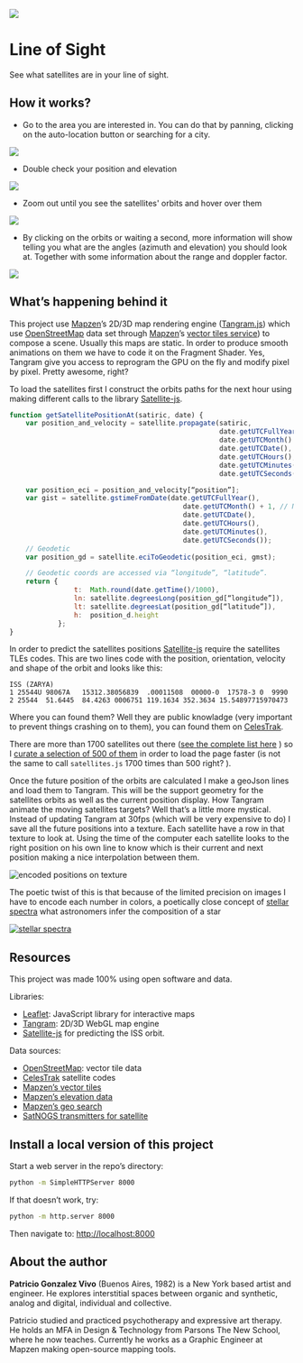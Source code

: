 ![](imgs/img.png)

# Line of Sight

See what satellites are in your line of sight.

## How it works?

- Go to the area you are interested in. You can do that by panning, clicking on the auto-location button or searching for a city.

![](imgs/00-location.gif)

- Double check your position and elevation

![](imgs/01-check.png)

- Zoom out until you see the satellites' orbits and hover over them

![](imgs/02-hover.gif)

 - By clicking on the orbits or waiting a second, more information will show telling you what are the angles (azimuth and elevation) you should look at. Together with some information about the range and doppler factor.

![](imgs/03-click.png)

## What’s happening behind it

This project use [Mapzen](https://mapzen.com/)’s 2D/3D map rendering engine ([Tangram.js](https://mapzen.com/projects/tangram)) which use [OpenStreetMap](http://www.openstreetmap.org/) data set through [Mapzen](https://mapzen.com/)’s [vector tiles service](https://mapzen.com/projects/vector-tiles)) to compose a scene. Usually this maps are static. In order to produce smooth animations on them we have to code it on the Fragment Shader. Yes, Tangram give you access to reprogram the GPU on the fly and modify pixel by pixel. Pretty awesome, right?

To load the satellites first I construct the orbits paths for the next hour using making different calls to the library [Satellite-js](https://github.com/shashwatak/satellite-js). 

```javascript
function getSatellitePositionAt(satiric, date) {
    var position_and_velocity = satellite.propagate(satiric,
                                                    date.getUTCFullYear(), 
                                                    date.getUTCMonth() + 1,
                                                    date.getUTCDate(),
                                                    date.getUTCHours(), 
                                                    date.getUTCMinutes(), 
                                                    date.getUTCSeconds());

    var position_eci = position_and_velocity[“position”];
    var gist = satellite.gstimeFromDate(date.getUTCFullYear(), 
                                           date.getUTCMonth() + 1, // Note, this function requires months in range 1-12. 
                                           date.getUTCDate(),
                                           date.getUTCHours(), 
                                           date.getUTCMinutes(), 
                                           date.getUTCSeconds());
    // Geodetic
    var position_gd = satellite.eciToGeodetic(position_eci, gmst);

    // Geodetic coords are accessed via “longitude”, “latitude”.
    return { 
                t:  Math.round(date.getTime()/1000), 
                ln: satellite.degreesLong(position_gd[“longitude”]), 
                lt: satellite.degreesLat(position_gd[“latitude”]),
                h:  position_d.height
            };
}
```

In order to predict the satellites positions [Satellite-js](https://github.com/shashwatak/satellite-js) require the satellites TLEs codes. This are two lines code with the position, orientation, velocity and shape of the orbit and looks like this:

```
ISS (ZARYA)
1 25544U 98067A   15312.38056839  .00011508  00000-0  17578-3 0  9990
2 25544  51.6445  84.4263 0006751 119.1634 352.3634 15.54897715970473
```

Where you can found them? Well they are public knowladge (very important to prevent things crashing on to them), you can found them on [CelesTrak](http://www.celestrak.com/NORAD/elements/master.asp).

There are more than 1700 satellites out there ([see the complete list here](http://patriciogonzalezvivo.github.io/LineOfSight/?load=all&type=visible)
) so I [curate a selection of 500 of them](http://patriciogonzalezvivo.github.io/LineOfSight/?type=visible) in order to load the page faster (is not the same to call ```satellites.js``` 1700 times than 500 right? ).

Once the future position of the orbits are calculated I make a geoJson lines and load them to Tangram. This will be the support geometry for the satellites orbits as well as the current position display. How Tangram animate the moving satellites targets? Well that’s a little more mystical. Instead of updating Tangram at 30fps (which will be very expensive to do) I save all the future positions into a texture. Each satellite have a row in that texture to look at. Using the time of the computer each satellite looks to the right position on his own line to know which is their current and next position making a nice interpolation between them.

![encoded positions on texture](imgs/texture.png)  

The poetic twist of this is that because of the limited precision on images I have to encode each number in colors, a poetically close concept of [stellar spectra](http://hubblesite.org/laserart/spectra.php) what astronomers infer the composition of a star 

[![stellar spectra](imgs/spectra.jpg)](http://hubblesite.org/laserart/spectra.php)

## Resources

This project was made 100% using open software and data.

Libraries:

* [Leaflet](http://leafletjs.com/): JavaScript library for interactive maps
* [Tangram](https://mapzen.com/projects/tangram): 2D/3D WebGL map engine
* [Satellite-js](https://github.com/shashwatak/satellite-js) for predicting the ISS orbit.

Data sources:
* [OpenStreetMap](http://www.openstreetmap.org/): vector tile data
* [CelesTrak](http://www.celestrak.com/NORAD/elements/master.asp) satellite codes
* [Mapzen’s vector tiles](https://mapzen.com/projects/vector-tiles)
* [Mapzen’s elevation data](https://mapzen.com/documentation/elevation/elevation-service/)
* [Mapzen’s geo search](https://mapzen.com/projects/search)
* [SatNOGS transmitters for satellite](https://satnogs.org/)

## Install a local version of this project

Start a web server in the repo’s directory:

```bash
python -m SimpleHTTPServer 8000
```   
 
If that doesn’t work, try:

```bash
python -m http.server 8000
```

Then navigate to: [http://localhost:8000](http://localhost:8000)

## About the author

**Patricio Gonzalez Vivo** (Buenos Aires, 1982) is a New York based artist and engineer. He explores interstitial spaces between organic and synthetic, analog and digital, individual and collective.

Patricio studied and practiced psychotherapy and expressive art therapy. He holds an MFA in Design & Technology from Parsons The New School, where he now teaches. Currently he works as a Graphic Engineer at Mapzen making open-source mapping tools.
